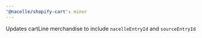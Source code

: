 ```yaml
---
'@nacelle/shopify-cart': minor
---
```


Updates cartLine merchandise to include `nacelleEntryId` and `sourceEntryId`
